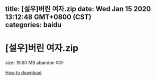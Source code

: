 
title: [설우]버린 여자.zip
date: Wed Jan 15 2020 13:12:48 GMT+0800 (CST)    
categories: baidu
---

# [설우]버린 여자.zip
size: 19.80 MB
 abandon 여자
 

[How to download](https://bpcam.bemobtrk.com/go/2ceec3aa-1ca2-46d6-b9ff-aaa5c184517c?jno=194)